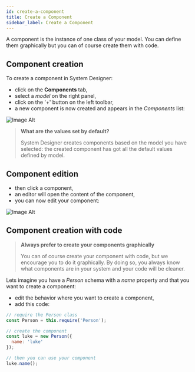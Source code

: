 ```yaml
---
id: create-a-component
title: Create a Component
sidebar_label: Create a Component
---
```


A component is the instance of one class of your model.
You can define them graphically but you can of course create them with code.

## Component creation

To create a component in System Designer:

* click on the **Components** tab,
* select a *model* on the right panel,
* click on the '+' button on the left toolbar,
* a new component is now created and appears in the *Components* list:

![Image Alt](../../img/create-a-component.png)

>**What are the values set by default?**
>
>System Designer creates components based on the model you have selected: the created component has got all the default values defined by model.

## Component edition

* then click a component,
* an editor will open the content of the component,
* you can now edit your component:

![Image Alt](../../img/create-a-component-edit.png)

## Component creation with code

>**Always prefer to create your components graphically**
>
>You can of course create your component with code, but we encourage you to do it graphically. By doing so, you always know what components are in your system and your code will be cleaner.

Lets imagine you have a *Person* schema with a *name* property and that you want to create a component:
* edit the behavior where you want to create a component,
* add this code:
 
```js
// require the Person class
const Person = this.require('Person');

// create the component
const luke = new Person({
  name: 'luke'
});

// then you can use your component
luke.name();
```